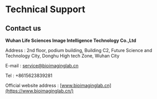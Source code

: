# Technical Support
## Contact us

**Wuhan Life Sciences Image Intelligence Technology Co.,Ltd**

Address : 2nd floor, podium building, Building C2, Future Science and Technology City, Donghu High tech Zone, Wuhan City

E-mail : service@bioimaginglab.cn

Tel : +8615623839281

Official website address : [www.bioimaginglab.cn](https://www.bioimaginglab.cn/)

